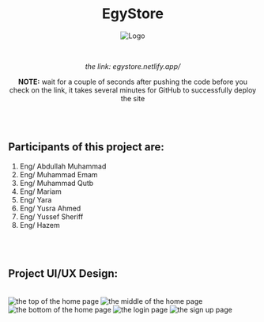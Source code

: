 <h1 align="center">EgyStore</h1>
<p align="center"><img src="images/logo.png" alt="Logo"></p>
<br>
<p align="center"><i>the link: egystore.netlify.app/</i></p>
<p align="center"><b>NOTE:</b> wait for a couple of seconds after pushing the code before you check on the link, it takes several minutes for GitHub to successfully deploy the site</p>
<br><br>
<h2>Participants of this project are:</h2>
<ol type="1">
  <li>Eng/ Abdullah Muhammad</li>
  <li>Eng/ Muhammad Emam</li>
  <li>Eng/ Muhammad Qutb</li>
  <li>Eng/ Mariam</li>
  <li>Eng/ Yara</li>
  <li>Eng/ Yusra Ahmed</li>
  <li>Eng/ Yussef Sheriff</li>
  <li>Eng/ Hazem</li>
</ol>
<br><br>
<h2>Project UI/UX Design:</h2><br>
<img src="/photos/WhatsApp Image 2022-04-20 at 1.32.46 AM.jpeg" title="the top of the home page">
<img src="/photos/WhatsApp Image 2022-04-20 at 1.32.47 AM (3).jpeg" title="the middle of the home page">
<img src="/photos/WhatsApp Image 2022-04-20 at 1.32.47 AM (2).jpeg" title="the bottom of the home page">
<img src="/photos/WhatsApp Image 2022-04-20 at 1.32.47 AM (1).jpeg" title="the login page">
<img src="/photos/WhatsApp Image 2022-04-20 at 1.32.47 AM.jpeg" title="the sign up page">
